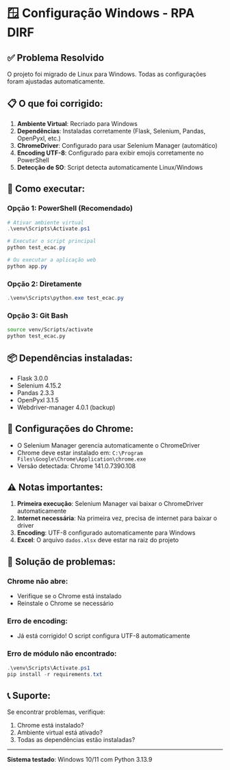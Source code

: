 # 🪟 Configuração Windows - RPA DIRF

## ✅ Problema Resolvido

O projeto foi migrado de Linux para Windows. Todas as configurações foram ajustadas automaticamente.

## 📋 O que foi corrigido:

1. **Ambiente Virtual**: Recriado para Windows
2. **Dependências**: Instaladas corretamente (Flask, Selenium, Pandas, OpenPyxl, etc.)
3. **ChromeDriver**: Configurado para usar Selenium Manager (automático)
4. **Encoding UTF-8**: Configurado para exibir emojis corretamente no PowerShell
5. **Detecção de SO**: Script detecta automaticamente Linux/Windows

## 🚀 Como executar:

### Opção 1: PowerShell (Recomendado)
```powershell
# Ativar ambiente virtual
.\venv\Scripts\Activate.ps1

# Executar o script principal
python test_ecac.py

# Ou executar a aplicação web
python app.py
```

### Opção 2: Diretamente
```powershell
.\venv\Scripts\python.exe test_ecac.py
```

### Opção 3: Git Bash
```bash
source venv/Scripts/activate
python test_ecac.py
```

## 📦 Dependências instaladas:

- Flask 3.0.0
- Selenium 4.15.2
- Pandas 2.3.3
- OpenPyxl 3.1.5
- Webdriver-manager 4.0.1 (backup)

## 🔧 Configurações do Chrome:

- O Selenium Manager gerencia automaticamente o ChromeDriver
- Chrome deve estar instalado em: `C:\Program Files\Google\Chrome\Application\chrome.exe`
- Versão detectada: Chrome 141.0.7390.108

## ⚠️ Notas importantes:

1. **Primeira execução**: Selenium Manager vai baixar o ChromeDriver automaticamente
2. **Internet necessária**: Na primeira vez, precisa de internet para baixar o driver
3. **Encoding**: UTF-8 configurado automaticamente para Windows
4. **Excel**: O arquivo `dados.xlsx` deve estar na raiz do projeto

## 🐛 Solução de problemas:

### Chrome não abre:
- Verifique se o Chrome está instalado
- Reinstale o Chrome se necessário

### Erro de encoding:
- Já está corrigido! O script configura UTF-8 automaticamente

### Erro de módulo não encontrado:
```powershell
.\venv\Scripts\Activate.ps1
pip install -r requirements.txt
```

## 📞 Suporte:

Se encontrar problemas, verifique:
1. Chrome está instalado?
2. Ambiente virtual está ativado?
3. Todas as dependências estão instaladas?

---
**Sistema testado**: Windows 10/11 com Python 3.13.9

